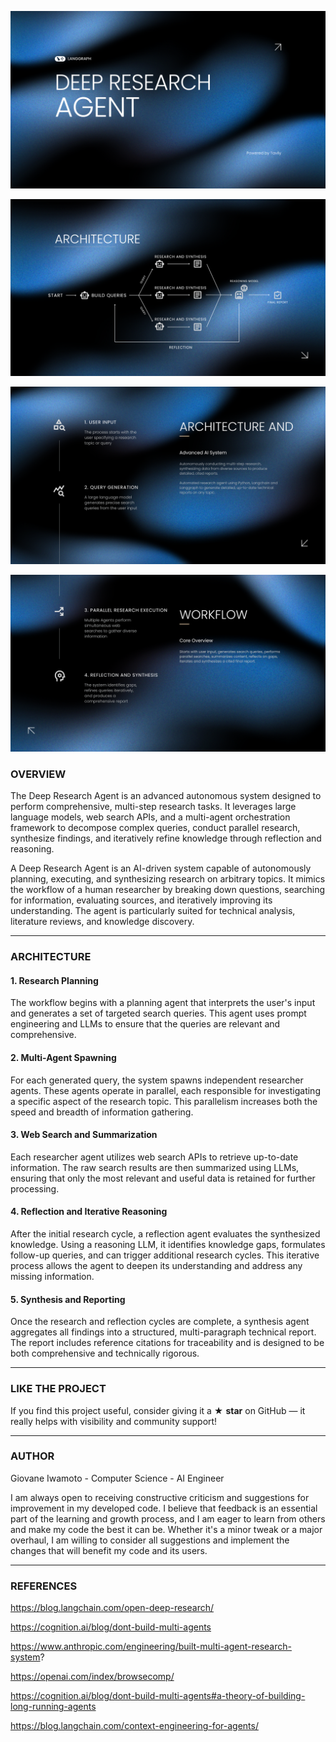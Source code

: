 ![image_banner](images/image_1.png)

![image_architecture](images/image_2.png)

![image_deck_1](images/image_3.png)

![image_deck_2](images/image_4.png)


### **OVERVIEW**

The Deep Research Agent is an advanced autonomous system designed to perform comprehensive, multi-step research tasks. It leverages large language models, web search APIs, and a multi-agent orchestration framework to decompose complex queries, conduct parallel research, synthesize findings, and iteratively refine knowledge through reflection and reasoning.

A Deep Research Agent is an AI-driven system capable of autonomously planning, executing, and synthesizing research on arbitrary topics. It mimics the workflow of a human researcher by breaking down questions, searching for information, evaluating sources, and iteratively improving its understanding. The agent is particularly suited for technical analysis, literature reviews, and knowledge discovery.

---

### **ARCHITECTURE**

#### 1. Research Planning

The workflow begins with a planning agent that interprets the user's input and generates a set of targeted search queries. This agent uses prompt engineering and LLMs to ensure that the queries are relevant and comprehensive.

#### 2. Multi-Agent Spawning

For each generated query, the system spawns independent researcher agents. These agents operate in parallel, each responsible for investigating a specific aspect of the research topic. This parallelism increases both the speed and breadth of information gathering.

#### 3. Web Search and Summarization

Each researcher agent utilizes web search APIs to retrieve up-to-date information. The raw search results are then summarized using LLMs, ensuring that only the most relevant and useful data is retained for further processing.

#### 4. Reflection and Iterative Reasoning

After the initial research cycle, a reflection agent evaluates the synthesized knowledge. Using a reasoning LLM, it identifies knowledge gaps, formulates follow-up queries, and can trigger additional research cycles. This iterative process allows the agent to deepen its understanding and address any missing information.

#### 5. Synthesis and Reporting

Once the research and reflection cycles are complete, a synthesis agent aggregates all findings into a structured, multi-paragraph technical report. The report includes reference citations for traceability and is designed to be both comprehensive and technically rigorous.

---

### **LIKE THE PROJECT**

If you find this project useful, consider giving it a ★ **star** on GitHub — it really helps with visibility and community support!

---

### **AUTHOR**

Giovane Iwamoto - Computer Science - AI Engineer

I am always open to receiving constructive criticism and suggestions for improvement in my developed code. I believe that feedback is an essential part of the learning and growth process, and I am eager to learn from others and make my code the best it can be. Whether it's a minor tweak or a major overhaul, I am willing to consider all suggestions and implement the changes that will benefit my code and its users.

---

### **REFERENCES**

https://blog.langchain.com/open-deep-research/

https://cognition.ai/blog/dont-build-multi-agents

https://www.anthropic.com/engineering/built-multi-agent-research-system?

https://openai.com/index/browsecomp/

https://cognition.ai/blog/dont-build-multi-agents#a-theory-of-building-long-running-agents

https://blog.langchain.com/context-engineering-for-agents/
